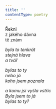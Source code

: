 ```yaml
---
title: ''
contentType: poetry
---
```


<section>

Řekni  
z jakého dávna  
tě znám

_byla to tenkrát  
stejná hlava  
a tvář_

</section>

<section>

_bylas to ty  
nebo já  
koho jsem poznala_

</section>

<section>

_a komu jsi vyšla vstříc  
Byla jsem to já  
bylas to ty?_

</section>
